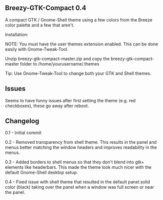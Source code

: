 Breezy-GTK-Compact 0.4
---------------

A compact GTK / Gnome-Shell theme using a few colors from the Breeze color palette and a few that aren't.

Installation:

NOTE: You must have the user themes extension enabled. This can be done easily with Gnome-Tweak-Tool.

Unzip breezy-gtk-compact-master.zip and copy the breezy-gtk-compact-master folder to /home/yourusername/.themes

Tip: Use Gnome-Tweak-Tool to change both your GTK and Shell themes.

Issues
------------
Seems to have funny issues after first setting the theme (e.g. red checkboxes), these go away after reboot.

Changelog
------------
0.1 - Initial commit

0.2 - Removed transparency from shell theme. This results in the panel and menus better matching the window headers and improves readability in the menus.

0.3 - Added borders to shell menus so that they don't blend into gtk+ elements like headerbars. This made the theme look much nicer with the default Gnome-Shell desktop setup.

0.4 - Fixed issue with shell theme that resulted in the default panel.solid color (black) taking over the panel when a window was full screen or near the panel. 
